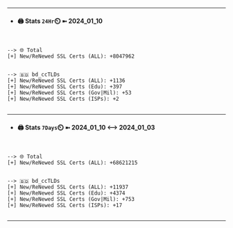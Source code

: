 

---
- #### 🖨️ **Stats** `24Hr`⏲️ ➼ 2024_01_10
```console


--> 🌐 Total
[+] New/ReNewed SSL Certs (ALL): +8047962


--> 🇧🇩 bd_ccTLDs
[+] New/ReNewed SSL Certs (ALL): +1136
[+] New/ReNewed SSL Certs (Edu): +397
[+] New/ReNewed SSL Certs (Gov|Mil): +53
[+] New/ReNewed SSL Certs (ISPs): +2


```

---
- #### 🖨️ **Stats** `7Days`⏲️ ➼ 2024_01_10 <--> 2024_01_03
```console


--> 🌐 Total
[+] New/ReNewed SSL Certs (ALL): +68621215


--> 🇧🇩 bd_ccTLDs
[+] New/ReNewed SSL Certs (ALL): +11937
[+] New/ReNewed SSL Certs (Edu): +4374
[+] New/ReNewed SSL Certs (Gov|Mil): +753
[+] New/ReNewed SSL Certs (ISPs): +17


```

---

